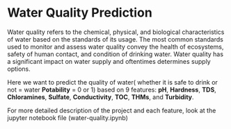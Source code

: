 # Water Quality Prediction

Water quality refers to the chemical, physical, and biological characteristics of water based on the standards of its usage. The most common standards used to monitor and assess water quality convey the health of ecosystems, safety of human contact, and condition of drinking water. Water quality has a significant impact on water supply and oftentimes determines supply options.

Here we want to predict the quality of water( whether it is safe to drink or not = water **Potability** = 0 or 1) based on 9 features: **pH**, **Hardness**, **TDS**, **Chloramines**, **Sulfate**, **Conductivity**, **TOC**, **THMs**, and **Turbidity**.

For more detailed description of the project and each feature, look at the jupyter notebook file (water-quality.ipynb)
